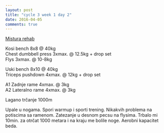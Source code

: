 ```yaml
---
layout: post
title: "cycle 3 week 1 day 2"
date: 2016-04-05
comments: true
---
```


[Mistura rehab](/snagata/log/2015/07/20/mistura-rehab/)

Kosi bench 8x8 @ 40kg  
Chest dumbbell press 3xmax. @ 12.5kg + drop set   
Flys 3xmax. @ 10-8kg  

Uski bench 8x10 @ 40kg  
Triceps pushdown 4xmax. @ 12kg + drop set  

A1 Zadnje rame 4xmax. @ 3kg  
A2 Lateralno rame 4xmax. @ 3kg  

Lagano trčanje 1000m  

Upale u nogama. Spori warmup i sporti trening. Nikakvih problema na potiscima sa ramenom. Zatezanje u desnom pecsu na flysima. Trbalo mi 10min. za otrčat 1000 metara i na kraju me bolile noge. Aerobni kapacitet beda.
